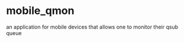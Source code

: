 mobile_qmon
===========

an application for mobile devices that allows one to monitor their qsub queue